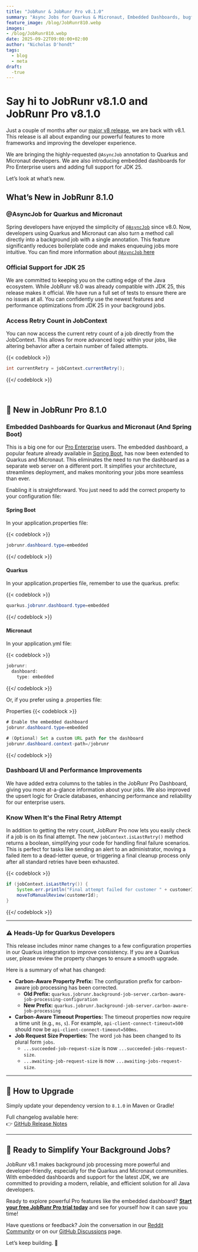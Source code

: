 ```yaml
---
title: "JobRunr & JobRunr Pro v8.1.0"
summary: "Async Jobs for Quarkus & Micronaut, Embedded Dashboards, bugfixes, and JDK 25 Support."
feature_image: /blog/JobRunr810.webp
images:
- /blog/JobRunr810.webp
date: 2025-09-22T09:00:00+02:00
author: "Nicholas D'hondt"
tags:
  - blog
  - meta
draft:
  -true
---
```


<style type="text/css">
    .post-full-content img {display: inline-block; margin: 0 auto}
</style>

# Say hi to JobRunr v8.1.0 and JobRunr Pro v8.1.0

Just a couple of months after our [major v8 release](/en/blog/v8-release/), we are back with v8.1. This release is all about expanding our powerful features to more frameworks and improving the developer experience.

We are bringing the highly-requested `@AsyncJob` annotation to Quarkus and Micronaut developers. We are also introducing embedded dashboards for Pro Enterprise users and adding full support for JDK 25.

Let’s look at what’s new.

## **What’s New in JobRunr 8.1.0**

### @AsyncJob for Quarkus and Micronaut

Spring developers have enjoyed the simplicity of [`@AsyncJob`](/en/guides/migration/v8/#asyncjob-to-reduce-boilerplate) since v8.0. Now, developers using Quarkus and Micronaut can also turn a method call directly into a background job with a single annotation. This feature significantly reduces boilerplate code and makes enqueuing jobs more intuitive. You can find more information about [`@AsyncJob` here](/en/guides/migration/v8/#asyncjob-to-reduce-boilerplate)

###  Official Support for JDK 25

We are committed to keeping you on the cutting edge of the Java ecosystem. While JobRunr v8.0 was already compatible with JDK 25, this release makes it official. We have run a full set of tests to ensure there are no issues at all. You can confidently use the newest features and performance optimizations from JDK 25 in your background jobs.

### Access Retry Count in JobContext

You can now access the current retry count of a job directly from the JobContext. This allows for more advanced logic within your jobs, like altering behavior after a certain number of failed attempts.


{{< codeblock >}}
```java
int currentRetry = jobContext.currentRetry();
```
{{</ codeblock >}}


<br/>


## 💼 **New in JobRunr Pro 8.1.0**

### Embedded Dashboards for Quarkus and Micronaut (And Spring Boot)

This is a big one for our [Pro Enterprise](/en/pro) users. The embedded dashboard, a popular feature already available in [Spring Boot](/en/documentation/pro/jobrunr-pro-dashboard/#embed-the-dashboard-within-spring-application-server), has now been extended to Quarkus and Micronaut. This eliminates the need to run the dashboard as a separate web server on a different port. It simplifies your architecture, streamlines deployment, and makes monitoring your jobs more seamless than ever.

Enabling it is straightforward. You just need to add the correct property to your configuration file:

#### Spring Boot
In your application.properties file:

{{< codeblock >}}
```java
jobrunr.dashboard.type=embedded
```
{{</ codeblock >}}

#### Quarkus
In your application.properties file, remember to use the quarkus. prefix:


{{< codeblock >}}
```java
quarkus.jobrunr.dashboard.type=embedded
```
{{</ codeblock >}}

#### Micronaut
In your application.yml file:


{{< codeblock >}}
```java
jobrunr:
  dashboard:
    type: embedded
```
{{</ codeblock >}}

Or, if you prefer using a .properties file:

Properties
{{< codeblock >}}
```java
# Enable the embedded dashboard
jobrunr.dashboard.type=embedded

# (Optional) Set a custom URL path for the dashboard
jobrunr.dashboard.context-path=/jobrunr
```
{{</ codeblock >}}

### Dashboard UI and Performance Improvements

We have added extra columns to the tables in the JobRunr Pro Dashboard, giving you more at-a-glance information about your jobs. We also improved the upsert logic for Oracle databases, enhancing performance and reliability for our enterprise users.


### Know When It's the Final Retry Attempt
In addition to getting the retry count, JobRunr Pro now lets you easily check if a job is on its final attempt. The new `jobContext.isLastRetry()` method returns a boolean, simplifying your code for handling final failure scenarios. This is perfect for tasks like sending an alert to an administrator, moving a failed item to a dead-letter queue, or triggering a final cleanup process only after all standard retries have been exhausted. 

{{< codeblock >}}
```java
if (jobContext.isLastRetry()) {
    System.err.println("Final attempt failed for customer " + customerId + ". Moving to manual review queue.");
    moveToManualReview(customerId);
}
```
{{</ codeblock >}}


---


### ⚠️ Heads-Up for Quarkus Developers

This release includes minor name changes to a few configuration properties in our Quarkus integration to improve consistency. If you are a Quarkus user, please review the property changes to ensure a smooth upgrade.

Here is a summary of what has changed:

* **Carbon-Aware Property Prefix:** The configuration prefix for carbon-aware job processing has been corrected.
    * **Old Prefix:** `quarkus.jobrunr.background-job-server.carbon-aware-job-processing-configuration`
    * **New Prefix:** `quarkus.jobrunr.background-job-server.carbon-aware-job-processing`
* **Carbon-Aware Timeout Properties:** The timeout properties now require a time unit (e.g., `ms`, `s`). For example, `api-client-connect-timeout=500` should now be `api-client-connect-timeout=500ms`.
* **Job Request Size Properties:** The word `job` has been changed to its plural form `jobs`.
    * `...succeeded-job-request-size` is now `...succeeded-jobs-request-size`.
    * `...awaiting-job-request-size` is now `...awaiting-jobs-request-size`.

---

## 🧪 **How to Upgrade**

Simply update your dependency version to `8.1.0` in Maven or Gradle!

Full changelog available here:  
👉 [GitHub Release Notes](https://github.com/jobrunr/jobrunr/releases/tag/v8.1.0)

---

## 🚀 **Ready to Simplify Your Background Jobs?**

JobRunr v8.1 makes background job processing more powerful and developer-friendly, especially for the Quarkus and Micronaut communities. With embedded dashboards and support for the latest JDK, we are committed to providing a modern, reliable, and efficient solution for all Java developers.

Ready to explore powerful Pro features like the embedded dashboard? [**Start your free JobRunr Pro trial today**](/en/try-jobrunr-pro/) and see for yourself how it can save you time!

Have questions or feedback? Join the conversation in our [Reddit Community](https://www.reddit.com/r/JobRunr/) or on our [GitHub Discussions](https://github.com/jobrunr/jobrunr/discussions) page.

Let’s keep building. 💪
